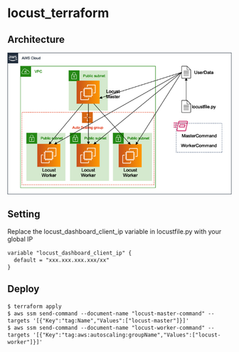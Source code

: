 # locust_terraform

## Architecture
![locust_architecture](https://github.com/wkm2/locust_terraform/blob/master/locust_architecture.png)

## Setting
Replace the locust_dashboard_client_ip variable in locustfile.py with your global IP
```
variable "locust_dashboard_client_ip" {
  default = "xxx.xxx.xxx.xxx/xx"
}
```

## Deploy
```
$ terraform apply
$ aws ssm send-command --document-name "locust-master-command" --targets '[{"Key":"tag:Name","Values":["locust-master"]}]'
$ aws ssm send-command --document-name "locust-worker-command" --targets '[{"Key":"tag:aws:autoscaling:groupName","Values":["locust-worker"]}]'
```
